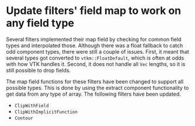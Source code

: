 # Update filters' field map to work on any field type

Several filters implemented their map field by checking for common field
types and interpolated those. Although there was a float fallback to catch
odd component types, there were still a couple of issues. First, it meant
that several types got converted to `vtkm::FloatDefault`, which is often at
odds with how VTK handles it. Second, it does not handle all `Vec` lengths,
so it is still possible to drop fields.

The map field functions for these filters have been changed to support all
possible types. This is done by using the extract component functionality
to get data from any type of array. The following filters have been
updated.

  * `ClipWithField`
  * `ClipWithImplicitFunction`
  * `Contour`
